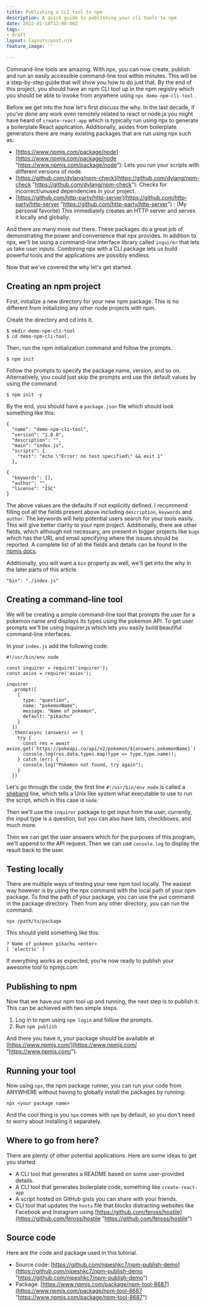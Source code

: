 ```yaml
---
title: Publishing a CLI tool to npm
description: A quick guide to publishing your cli tools to npm
date: 2022-01-10T13:00:00Z
tags:
- draft
layout: layouts/post.njk
feature_image: ''

---
```

Command-line tools are amazing. With npx, you can now create, publish and run an easily accessible command-line tool within minutes. This will be a step-by-step guide that will show you how to do just that. By the end of this project, you should have an npm CLI tool up in the npm registry which you should be able to invoke from anywhere using `npx demo-npm-cli-tool` .

Before we get into the how let's first discuss the why. In the last decade, if you've done any work even remotely related to react or node.js you might have heard of `create-react-app` which is typically run using npx to generate a boilerplate React application. Additionally, asides from boilerplate generators there are many existing packages that are run using npx such as:

* [https://www.npmjs.com/package/node](https://www.npmjs.com/package/node "https://www.npmjs.com/package/node"): Lets you run your scripts with different versions of node.
* [https://github.com/dylang/npm-check](https://github.com/dylang/npm-check "https://github.com/dylang/npm-check"): Checks for incorrect/unused dependencies in your project.
* [https://github.com/http-party/http-server](https://github.com/http-party/http-server "https://github.com/http-party/http-server") : (My personal favorite) This immediately creates an HTTP server and serves it locally and globally.

And there are many more out there. These packages do a great job of demonstrating the power and convenience that npx provides. In addition to npx, we'll be using a command-line interface library called `inquirer` that lets us take user inputs. Combining npx with a CLI package lets us build powerful tools and the applications are possibly endless.

Now that we've covered the why let's get started. 

## Creating an npm project

First, initialize a new directory for your new npm package. This is no different from initializing any other node projects with npm.

Create the directory and cd into it.

    $ mkdir demo-npm-cli-tool
    $ cd demo-npm-cli-tool.

Then, run the npm initialization command and follow the prompts.

    $ npm init

Follow the prompts to specify the package name, version, and so on. Alternatively, you could just skip the prompts and use the default values by using the command.

    $ npm init -y

By the end, you should have a `package.json` file which should look something like this:

    {
      "name": "demo-npm-cli-tool",
      "version": "1.0.0",
      "description": "",
      "main": "index.js",
      "scripts": {
        "test": "echo \"Error: no test specified\" && exit 1"
      },
    
    {
      "keywords": [],
      "author": "",
      "license": "ISC"
    }

The above values are the defaults if not explicitly defined. I recommend filling out all the fields present above including `description`, `keywords` and `author`. The keywords will help potential users search for your tools easily.  This will give better clarity to your npm project. Additionally, there are other fields, which although not necessary, are present in bigger projects like `bugs` which has the URL and email specifying where the issues should be reported. A complete list of all the fields and details can be found in the [npmjs docs](https://docs.npmjs.com/cli/v8/configuring-npm/package-json "npmjs docs").

Additionally, you will want a `bin` property as well, we'll get into the why in the later parts of this article.

    "bin": "./index.js"

## Creating a command-line tool

We will be creating a simple command-line tool that prompts the user for a pokemon name and displays its types using the pokemon API. To get user prompts we'll be using Inquirer.js which lets you easily build beautiful command-line interfaces.

In your `index.js` add the following code:

    #!/usr/bin/env node
    
    const inquirer = require('inquirer');
    const axios = require('axios');
    
    inquirer
      .prompt([
        {
          type: "question",
          name: "pokemonName",
          message: "Name of pokemon",
          default: "pikachu"
        }
      ])
      .then(async (answers) => {
        try {
          const res = await axios.get(`https://pokeapi.co/api/v2/pokemon/${answers.pokemonName}`)
          console.log(res.data.types.map(type => type.type.name));
        } catch (err) {
          console.log("Pokemon not found, try again");
        }
      })

Let's go through the code, the first line `#!/usr/bin/env node` is called a [shebang](https://en.wikipedia.org/wiki/Shebang_(Unix) "shebang") line, which tells a Unix like system what executable to use to run the script, which in this case is `node`.

Then we'll use the `inquirer` package to get input from the user, currently, the input type is a question, but you can also have lists, checkboxes, and much more.

Then we can get the user answers which for the purposes of this program, we'll append to the API request. Then we can use `console.log` to display the result back to the user.

## Testing locally

There are multiple ways of testing your new npm tool locally. The easiest way however is by using the npx command with the local path of your npm package. To find the path of your package, you can use the `pwd` command in the package directory. Then from any other directory, you can run the command:

    npx /path/to/package

This should yield something like this:

    ? Name of pokemon pikachu <enter>
    [ 'electric' ]

If everything works as expected, you're now ready to publish your awesome tool to npmjs.com

## Publishing to npm

Now that we have our npm tool up and running, the next step is to publish it. This can be achieved with two simple steps.

1. Log in to npm using `npm login` and follow the prompts.
2. Run `npm publish`

And there you have it, your package should be available at [https://www.npmjs.com/](https://www.npmjs.com/ "https://www.npmjs.com/").

## Running your tool

Now using `npx`, the npm package runner, you can run your code from ANYWHERE without having to globally install the packages by running:

`npx <your package name>`

<gif>

And the cool thing is you `npx` comes with `npm` by default, so you don't need to worry about installing it separately.

## Where to go from here?

There are plenty of other potential applications. Here are some ideas to get you started:

* A CLI tool that generates a README based on some user-provided details.
* A CLI tool that generates boilerplate code, something like `create-react-app`
* A script hosted on GitHub gists you can share with your friends.
* CLI tool that updates the `hosts` file that blocks distracting websites like Facebook and Instagram using [https://github.com/feross/hostile](https://github.com/feross/hostile "https://github.com/feross/hostile")

## Source code

Here are the code and package used in this tutorial.

* Source code: [https://github.com/nipeshkc7/npm-publish-demo](https://github.com/nipeshkc7/npm-publish-demo "https://github.com/nipeshkc7/npm-publish-demo")
* Package: [https://www.npmjs.com/package/npm-tool-8687](https://www.npmjs.com/package/npm-tool-8687 "https://www.npmjs.com/package/npm-tool-8687")